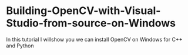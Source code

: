 # Building-OpenCV-with-Visual-Studio-from-source-on-Windows
In this tutorial I willshow you  we can install OpenCV on Windows for C++ and Python
